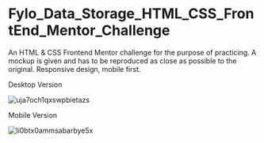 # Fylo_Data_Storage_HTML_CSS_FrontEnd_Mentor_Challenge

An HTML & CSS Frontend Mentor challenge for the purpose of practicing. A mockup is given and has to be reproduced as close as possible to the original. Responsive design, mobile first.

Desktop Version

![uja7och1qxswpbietazs](https://github.com/Vasiliki-Georgiou/Fylo_Data_Storage_HTML_CSS_FrontEnd_Mentor_Challenge/assets/113369011/e580a5fe-ad76-4abd-9362-ddc7c8c5fbec)

Mobile Version

![li0btx0ammsabarbye5x](https://github.com/Vasiliki-Georgiou/Fylo_Data_Storage_HTML_CSS_FrontEnd_Mentor_Challenge/assets/113369011/21fed388-aca9-4fb9-8746-ce502667ddd7)



